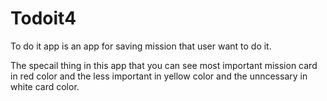 # Todoit4
To do it app is an app for saving mission that user want to do it.

The specail thing in this app that you can see most important mission card in red color and the less important in yellow color and the unncessary in white card color.
